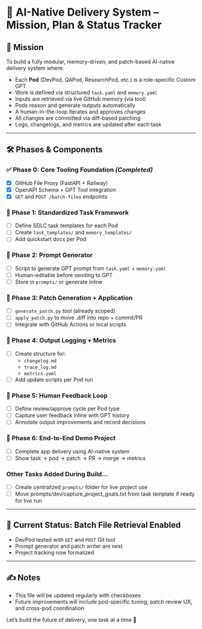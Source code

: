 # 🧠 AI-Native Delivery System – Mission, Plan & Status Tracker

## 🎯 Mission
To build a fully modular, memory-driven, and patch-based AI-native delivery system where:
- Each **Pod** (DevPod, QAPod, ResearchPod, etc.) is a role-specific Custom GPT
- Work is defined via structured `task.yaml` and `memory.yaml`
- Inputs are retrieved via live GitHub memory (via tool)
- Pods reason and generate outputs automatically
- A human-in-the-loop iterates and approves changes
- All changes are committed via diff-based patching
- Logs, changelogs, and metrics are updated after each task

---

## 🛠️ Phases & Components

### ✅ Phase 0: Core Tooling Foundation *(Completed)*
- [x] GitHub File Proxy (FastAPI + Railway)
- [x] OpenAPI Schema + GPT Tool integration
- [x] `GET` and `POST /batch-files` endpoints

### 🔨 Phase 1: Standardized Task Framework
- [ ] Define SDLC task templates for each Pod
- [ ] Create `task_templates/` and `memory_templates/`
- [ ] Add quickstart docs per Pod

### 🔨 Phase 2: Prompt Generator
- [ ] Script to generate GPT prompt from `task.yaml` + `memory.yaml`
- [ ] Human-editable before sending to GPT
- [ ] Store in `prompts/` or generate inline

### 🔨 Phase 3: Patch Generation + Application
- [ ] `generate_patch.py` tool (already scoped)
- [ ] `apply_patch.py` to move .diff into repo + commit/PR
- [ ] Integrate with GitHub Actions or local scripts

### 🔨 Phase 4: Output Logging + Metrics
- [ ] Create structure for:
  - `changelog.md`
  - `trace_log.md`
  - `metrics.yaml`
- [ ] Add update scripts per Pod run

### 🔄 Phase 5: Human Feedback Loop
- [ ] Define review/approve cycle per Pod type
- [ ] Capture user feedback inline with GPT history
- [ ] Annotate output improvements and record decisions

### 🧪 Phase 6: End-to-End Demo Project
- [ ] Complete app delivery using AI-native system
- [ ] Show task → pod → patch → PR → merge → metrics

### Other Tasks Added During Build...
- [ ] Create centralized `prompts/` folder for live project use
- [ ] Move prompts/dev/capture_project_goals.txt from task template if ready for live run

---

## 📍 Current Status: **Batch File Retrieval Enabled**
- DevPod tested with `GET` and `POST` Git tool
- Prompt generator and patch writer are next
- Project tracking now formalized

---

## ✍️ Notes
- This file will be updated regularly with checkboxes
- Future improvements will include pod-specific tuning, patch review UX, and cross-pod coordination

Let’s build the future of delivery, one task at a time 🚀
